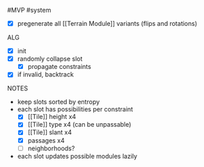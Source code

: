 #MVP
#system 

- [x] pregenerate all [[Terrain Module]] variants (flips and rotations)


ALG
- [x] init
- [x] randomly collapse slot
    - [x] propagate constraints
- [x] if invalid, backtrack

NOTES
- keep slots sorted by entropy
- each slot has possibilities per constraint
    - [x] [[Tile]] height x4
    - [x] [[Tile]] type x4 (can be unpassable)
    - [x] [[Tile]] slant x4
    - [x] passages x4
    - [ ] neighborhoods?
- each slot updates possible modules lazily